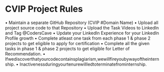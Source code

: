 # CVIP Project Rules
• Maintain a separate GitHub Repository (CVIP #Domain Name)
• Upload all project source code to that Repository
• Upload the Task Videos to LinkedIn and Tag @CodersCave
• Update your LinkedIn Experience for your LinkedIn Profile growth
• Complete atleast one task from each phase 1 & phase 2 projects to get eligible to apply for certification
• Complete all the given tasks in phase 1 & phase 2 projects to get eligible for Letter of Recommendation.
• Ifwediscoverthatyourcodecontainsplagiarism,wewillfireyoubywayoftheinternship.
• Inactivenessduringyourtenurewillledtoterminatefrominternship.
